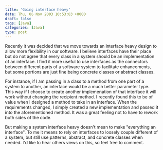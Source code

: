 ```yaml
---
title: 'Going interface heavy'
date: Thu, 06 Nov 2003 10:53:03 +0000
draft: false
tags: [Java]
categories: [Java]
type: post
---
```


Recently it was decided that we move towards an interface heavy design to allow more flexibility in our software. I believe interfaces have their place but do not agree that every class in a system should be an implementation of an interface. I find it more useful to use interfaces as the connectors between different parts of a software system to facilitate enhancements, but some portions are just fine being concrete classes or abstract classes.

For instance, if I am passing in a class to a method from one part of a system to another, an interface would be a much better parameter type. This way if I choose to create another implemenation of that interface it will work without changing the recipient method. I recently found this to be of value when I designed a method to take in an interface. When the requirements changed, I simply created a new implementation and passed it into the aforementioned method. It was a great feeling not to have to rework both sides of the code.

But making a system interface heavy doesn't mean to make "everything an interface". To me it means to rely on interfaces to loosely couple different of a system, but still use patterns, abstract, and concrete classes when needed. I'd like to hear others views on this, so feel free to comment.